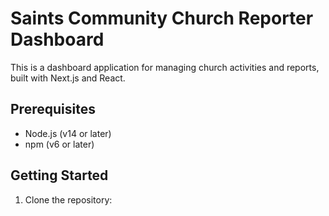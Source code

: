 # Saints Community Church Reporter Dashboard

This is a dashboard application for managing church activities and reports, built with Next.js and React.

## Prerequisites

- Node.js (v14 or later)
- npm (v6 or later)

## Getting Started

1. Clone the repository:

